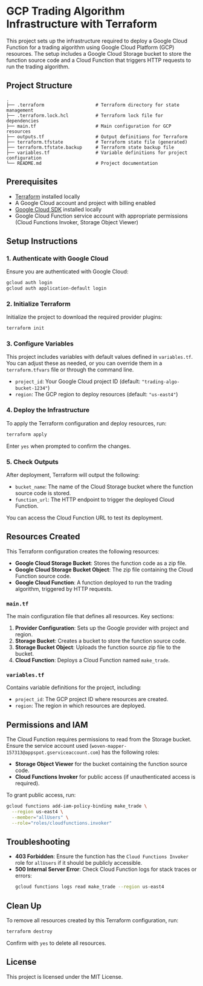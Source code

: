 # GCP Trading Algorithm Infrastructure with Terraform

This project sets up the infrastructure required to deploy a Google Cloud Function for a trading algorithm using Google Cloud Platform (GCP) resources. The setup includes a Google Cloud Storage bucket to store the function source code and a Cloud Function that triggers HTTP requests to run the trading algorithm.

## Project Structure

```
.
├── .terraform                   # Terraform directory for state management
├── .terraform.lock.hcl          # Terraform lock file for dependencies
├── main.tf                      # Main configuration for GCP resources
├── outputs.tf                   # Output definitions for Terraform
├── terraform.tfstate            # Terraform state file (generated)
├── terraform.tfstate.backup     # Terraform state backup file
├── variables.tf                 # Variable definitions for project configuration
└── README.md                    # Project documentation
```

## Prerequisites

- [Terraform](https://www.terraform.io/downloads) installed locally
- A Google Cloud account and project with billing enabled
- [Google Cloud SDK](https://cloud.google.com/sdk/docs/install) installed locally
- Google Cloud Function service account with appropriate permissions (Cloud Functions Invoker, Storage Object Viewer)

## Setup Instructions

### 1. Authenticate with Google Cloud

Ensure you are authenticated with Google Cloud:

```bash
gcloud auth login
gcloud auth application-default login
```

### 2. Initialize Terraform

Initialize the project to download the required provider plugins:

```bash
terraform init
```

### 3. Configure Variables

This project includes variables with default values defined in `variables.tf`. You can adjust these as needed, or you can override them in a `terraform.tfvars` file or through the command line.

- `project_id`: Your Google Cloud project ID (default: `"trading-algo-bucket-1234"`)
- `region`: The GCP region to deploy resources (default: `"us-east4"`)

### 4. Deploy the Infrastructure

To apply the Terraform configuration and deploy resources, run:

```bash
terraform apply
```

Enter `yes` when prompted to confirm the changes.

### 5. Check Outputs

After deployment, Terraform will output the following:

- `bucket_name`: The name of the Cloud Storage bucket where the function source code is stored.
- `function_url`: The HTTP endpoint to trigger the deployed Cloud Function.

You can access the Cloud Function URL to test its deployment.

## Resources Created

This Terraform configuration creates the following resources:

- **Google Cloud Storage Bucket**: Stores the function code as a zip file.
- **Google Cloud Storage Bucket Object**: The zip file containing the Cloud Function source code.
- **Google Cloud Function**: A function deployed to run the trading algorithm, triggered by HTTP requests.

### `main.tf`

The main configuration file that defines all resources. Key sections:

1. **Provider Configuration**: Sets up the Google provider with project and region.
2. **Storage Bucket**: Creates a bucket to store the function source code.
3. **Storage Bucket Object**: Uploads the function source zip file to the bucket.
4. **Cloud Function**: Deploys a Cloud Function named `make_trade`.

### `variables.tf`

Contains variable definitions for the project, including:
- `project_id`: The GCP project ID where resources are created.
- `region`: The region in which resources are deployed.

## Permissions and IAM

The Cloud Function requires permissions to read from the Storage bucket. Ensure the service account used (`woven-mapper-157313@appspot.gserviceaccount.com`) has the following roles:
- **Storage Object Viewer** for the bucket containing the function source code.
- **Cloud Functions Invoker** for public access (if unauthenticated access is required).

To grant public access, run:

```bash
gcloud functions add-iam-policy-binding make_trade \
  --region us-east4 \
  --member="allUsers" \
  --role="roles/cloudfunctions.invoker"
```

## Troubleshooting

- **403 Forbidden**: Ensure the function has the `Cloud Functions Invoker` role for `allUsers` if it should be publicly accessible.
- **500 Internal Server Error**: Check Cloud Function logs for stack traces or errors:
  ```bash
  gcloud functions logs read make_trade --region us-east4
  ```

## Clean Up

To remove all resources created by this Terraform configuration, run:

```bash
terraform destroy
```

Confirm with `yes` to delete all resources.

## License

This project is licensed under the MIT License.
```
